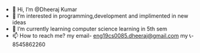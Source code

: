 - 👋 Hi, I’m @Dheeraj Kumar
- 👀 I’m interested in programming,development and implimented in new ideas
- 🌱 I’m currently learning computer science learning in 5th sem
- 📫 How to reach me?
my email- eng19cs0085.dheeraj@gmail.com 
my 📞- 8545862260
<!---
Dheeraj-ENG19CS0085/Dheeraj-ENG19CS0085 is a ✨ special ✨ repository because its `README.md` (this file) appears on your GitHub profile.
You can click the Preview link to take a look at your changes.
--->
